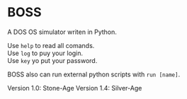 # BOSS
A DOS OS simulator writen in Python.

Use ``help`` to read all comands.                                                                                                           
Use ``log`` to puy your login.                                                                                                             
Use ``key`` yo put your password.                                                                                                           

BOSS also can run external python scripts with ``run [name]``.                                                                             

Version 1.0: Stone-Age
Version 1.4: Silver-Age
